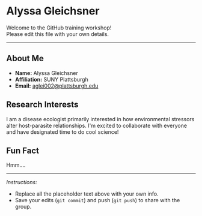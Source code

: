 # Alyssa Gleichsner

Welcome to the GitHub training workshop!  
Please edit this file with your own details.

---

## About Me
- **Name:** Alyssa Gleichsner
- **Affiliation:** SUNY Plattsburgh 
- **Email:** aglei002@plattsburgh.edu  

## Research Interests
I am a disease ecologist primarily interested in how environmental stressors alter host-parasite relationships. I'm excited to collaborate with everyone and have designated time to do cool science! 

## Fun Fact
Hmm.... 

---

*Instructions:*  
- Replace all the placeholder text above with your own info.  
- Save your edits (`git commit`) and push (`git push`) to share with the group.  
